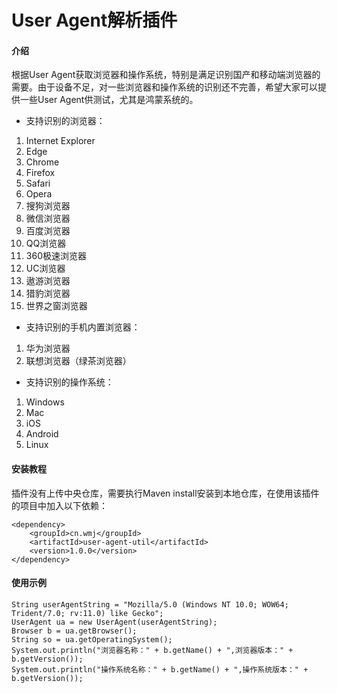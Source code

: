 # User Agent解析插件

#### 介绍
根据User Agent获取浏览器和操作系统，特别是满足识别国产和移动端浏览器的需要。由于设备不足，对一些浏览器和操作系统的识别还不完善，希望大家可以提供一些User Agent供测试，尤其是鸿蒙系统的。

- 支持识别的浏览器：
1. Internet Explorer
2. Edge
3. Chrome
4. Firefox
5. Safari
6. Opera
7. 搜狗浏览器
8. 微信浏览器
9. 百度浏览器
10. QQ浏览器
11. 360极速浏览器
12. UC浏览器
13. 遨游浏览器
14. 猎豹浏览器
15. 世界之窗浏览器

- 支持识别的手机内置浏览器：
1. 华为浏览器
2. 联想浏览器（绿茶浏览器）

- 支持识别的操作系统：
1. Windows
2. Mac
3. iOS
4. Android
5. Linux


#### 安装教程

插件没有上传中央仓库，需要执行Maven install安装到本地仓库，在使用该插件的项目中加入以下依赖：

```
<dependency>
    <groupId>cn.wmj</groupId>
    <artifactId>user-agent-util</artifactId>
    <version>1.0.0</version>
</dependency>
```



#### 使用示例

```
String userAgentString = "Mozilla/5.0 (Windows NT 10.0; WOW64; Trident/7.0; rv:11.0) like Gecko";
UserAgent ua = new UserAgent(userAgentString);
Browser b = ua.getBrowser();
String so = ua.getOperatingSystem();
System.out.println("浏览器名称：" + b.getName() + ",浏览器版本：" + b.getVersion());
System.out.println("操作系统名称：" + b.getName() + ",操作系统版本：" + b.getVersion());
```



